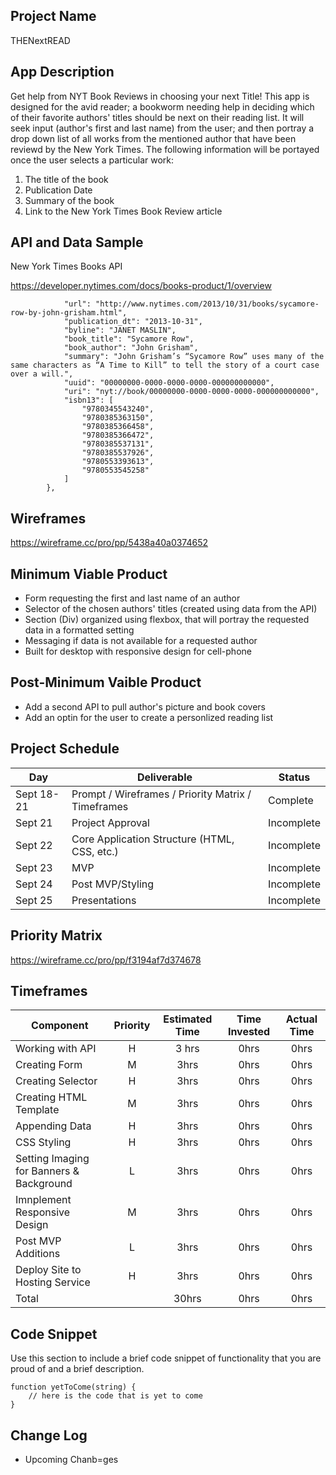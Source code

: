 ## Project Name
THENextREAD

## App Description

Get help from NYT Book Reviews in choosing your next Title! This app is designed for the avid reader; a bookworm needing help in deciding which of their favorite authors' titles should be next on their reading list. It will seek input (author's first and last name) from the user; and then portray a drop down list of all works from the mentioned author that have been reviewd by the New York Times. The following information will be portayed once the user selects a particular work:

1. The title of the book
2. Publication Date
3. Summary of the book
4. Link to the New York Times Book Review article


## API and Data Sample

New York Times Books API

https://developer.nytimes.com/docs/books-product/1/overview


```{
            "url": "http://www.nytimes.com/2013/10/31/books/sycamore-row-by-john-grisham.html",
            "publication_dt": "2013-10-31",
            "byline": "JANET MASLIN",
            "book_title": "Sycamore Row",
            "book_author": "John Grisham",
            "summary": "John Grisham’s “Sycamore Row” uses many of the same characters as “A Time to Kill” to tell the story of a court case over a will.",
            "uuid": "00000000-0000-0000-0000-000000000000",
            "uri": "nyt://book/00000000-0000-0000-0000-000000000000",
            "isbn13": [
                "9780345543240",
                "9780385363150",
                "9780385366458",
                "9780385366472",
                "9780385537131",
                "9780385537926",
                "9780553393613",
                "9780553545258"
            ]
        },
```

## Wireframes

https://wireframe.cc/pro/pp/5438a40a0374652

## Minimum Viable Product

  * Form requesting the first and last name of an author
  * Selector of the chosen authors' titles (created using data from the API)
  * Section (Div) organized using flexbox, that will portray the requested data in a formatted setting
  * Messaging if data is not available for a requested author
  * Built for desktop with responsive design for cell-phone
  
## Post-Minimum Vaible Product

  * Add a second API to pull author's picture and book covers
  * Add an optin for the user to create a personlized reading list

## Project Schedule

|  Day | Deliverable | Status
|---|---| ---|
|Sept 18-21| Prompt / Wireframes / Priority Matrix / Timeframes | Complete
|Sept 21| Project Approval | Incomplete
|Sept 22| Core Application Structure (HTML, CSS, etc.) | Incomplete
|Sept 23| MVP | Incomplete
|Sept 24| Post MVP/Styling | Incomplete
|Sept 25| Presentations | Incomplete

## Priority Matrix

https://wireframe.cc/pro/pp/f3194af7d374678

## Timeframes

| Component | Priority | Estimated Time | Time Invested | Actual Time |
| --- | :---: |  :---: | :---: | :---: |
| Working with API | H | 3 hrs| 0hrs | 0hrs |
| Creating Form | M | 3hrs| 0hrs | 0hrs |
| Creating Selector | H | 3hrs| 0hrs | 0hrs |
| Creating HTML Template | M | 3hrs| 0hrs | 0hrs |
| Appending Data | H | 3hrs| 0hrs | 0hrs |
| CSS Styling | H | 3hrs| 0hrs | 0hrs |
| Setting Imaging for Banners & Background | L | 3hrs| 0hrs | 0hrs |
| Imnplement Responsive Design | M | 3hrs| 0hrs | 0hrs |
| Post MVP Additions | L | 3hrs| 0hrs | 0hrs |
| Deploy Site to Hosting Service | H | 3hrs| 0hrs | 0hrs |
| Total |   | 30hrs| 0hrs | 0hrs |

## Code Snippet

Use this section to include a brief code snippet of functionality that you are proud of and a brief description.  

```
function yetToCome(string) {
	// here is the code that is yet to come
}
```

## Change Log
 * Upcoming Chanb=ges
